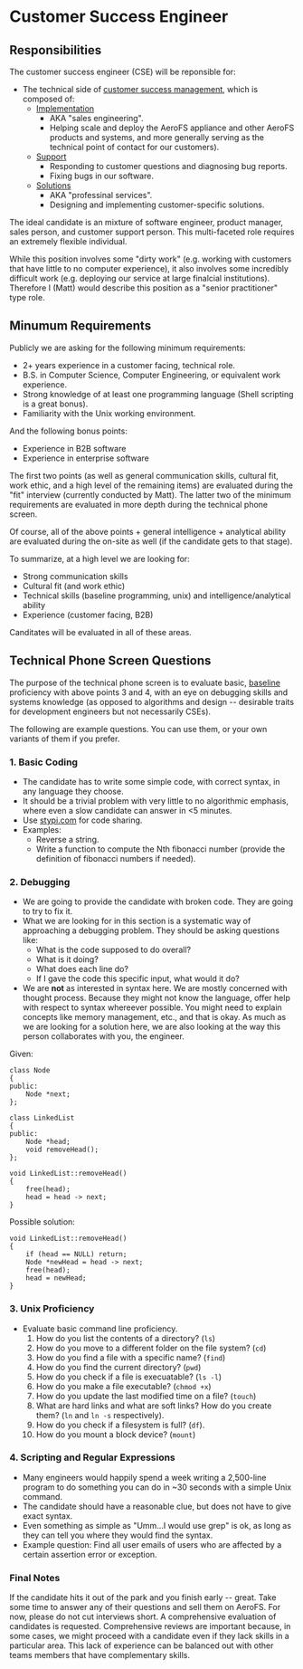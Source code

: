 # Customer Success Engineer

## Responsibilities

The customer success engineer (CSE) will be reponsible for:

* The technical side of <u>customer success management</u>, which is composed
  of:
    * <u>Implementation</u>
        * AKA "sales engineering".
        * Helping scale and deploy the AeroFS appliance and other AeroFS
          products and systems, and more generally serving as the
          technical point of contact for our customers).
    * <u>Support</u>
        * Responding to customer questions and diagnosing bug reports.
        * Fixing bugs in our software.
    * <u>Solutions</u>
        * AKA "professinal services".
        * Designing and implementing customer-specific solutions.

The ideal candidate is an mixture of software engineer, product manager, sales
person, and customer support person. This multi-faceted role requires an
extremely flexible individual.

While this position involves some "dirty work" (e.g. working with customers
that have little to no computer experience), it also involves some incredibly
difficult work (e.g. deploying our service at large finalcial institutions).
Therefore I (Matt) would describe this position as a "senior practitioner"
type role.

## Minumum Requirements

Publicly we are asking for the following minimum requirements:

* 2+ years experience in a customer facing, technical role.
* B.S. in Computer Science, Computer Engineering, or equivalent work
  experience.
* Strong knowledge of at least one programming language (Shell scripting is a
  great bonus).
* Familiarity with the Unix working environment.

And the following bonus points:

* Experience in B2B software
* Experience in enterprise software

The first two points (as well as general communication skills, cultural fit,
work ethic, and a high level of the remaining items) are evaluated during the
"fit" interview (currently conducted by Matt). The latter two of the minimum
requirements are evaluated in more depth during the technical phone screen.

Of course, all of the above points + general intelligence + analytical ability
are evaluated during the on-site as well (if the candidate gets to that stage).

To summarize, at a high level we are looking for:

* Strong communication skills
* Cultural fit (and work ethic)
* Technical skills (baseline programming, unix) and intelligence/analytical
  ability
* Experience (customer facing, B2B)

Canditates will be evaluated in all of these areas.

## Technical Phone Screen Questions

The purpose of the technical phone screen is to evaluate basic, <u>baseline</u>
proficiency with above points 3 and 4, with an eye on debugging skills and
systems knowledge (as opposed to algorithms and design -- desirable traits
for development engineers but not necessarily CSEs).

The following are example questions. You can use them, or your own variants of
them if you prefer.

### 1. Basic Coding

* The candidate has to write some simple code, with correct syntax, in any
  language they choose.
* It should be a trivial problem with very little to no algorithmic emphasis,
  where even a slow candidate can answer in <5 minutes.
* Use <a href="http://stypi.com">stypi.com</a> for code sharing.
* Examples:
    * Reverse a string.
    * Write a function to compute the Nth fibonacci number (provide the
      definition of fibonacci numbers if needed).

### 2. Debugging

* We are going to provide the candidate with broken code. They are going to
  try to fix it.
* What we are looking for in this section is a systematic way of approaching
  a debugging problem. They should be asking questions like:
    * What is the code supposed to do overall?
    * What is it doing?
    * What does each line do?
    * If I gave the code this specific input, what would it do?
* We are <b>not</b> as interested in syntax here. We are mostly concerned with
  thought process. Because they might not know the language, offer help with
  respect to syntax whereever possible. You might need to explain concepts like
  memory management, etc., and that is okay. As much as we are looking for a
  solution here, we are also looking at the way this person collaborates with
  you, the engineer.

Given:

    class Node
    {
    public:
        Node *next;
    };

    class LinkedList
    {
    public:
        Node *head;
        void removeHead();
    };

    void LinkedList::removeHead()
    {
        free(head);
        head = head -> next;
    }

Possible solution:

    void LinkedList::removeHead()
    {
        if (head == NULL) return;
        Node *newHead = head -> next;
        free(head);
        head = newHead;
    }

### 3. Unix Proficiency

* Evaluate basic command line proficiency.
    1. How do you list the contents of a directory? (`ls`)
    2. How do you move to a different folder on the file system? (`cd`)
    3. How do you find a file with a specific name? (`find`)
    4. How do you find the current directory? (`pwd`)
    5. How do you check if a file is execuatable? (`ls -l`)
    6. How do you make a file executable? (`chmod +x`)
    7. How do you update the last modified time on a file? (`touch`)
    8. What are hard links and what are soft links? How do you create them?
       (`ln` and `ln -s` respectively).
    9. How do you check if a filesystem is full? (`df`).
   10. How do you mount a block device? (`mount`)

### 4. Scripting and Regular Expressions

* Many engineers would happily spend a week writing a 2,500-line program to do
  something you can do in ~30 seconds with a simple Unix command.
* The candidate should have a reasonable clue, but does not have to give exact
  syntax.
* Even something as simple as "Umm...I would use grep" is ok, as long as they
  can tell you where they would find the syntax.
* Example question: Find all user emails of users who are affected by a certain
  assertion error or exception.

### Final Notes

If the candidate hits it out of the park and you finish early -- great. Take
some time to answer any of their questions and sell them on AeroFS. For now,
please do not cut interviews short. A comprehensive evaluation of candidates
is requested. Comprehensive reviews are important because, in some cases, we
might proceed with a candidate even if they lack skills in a particular area.
This lack of experience can be balanced out with other teams members that have
complementary skills.

